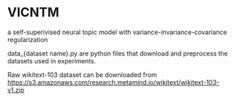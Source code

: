 # VICNTM
a self-superivised neural topic model with variance-invariance-covariance regularization

data_{dataset name}.py are python files that download and preprocess the datasets used in experiments.

Raw wikitext-103 dataset can be downloaded from https://s3.amazonaws.com/research.metamind.io/wikitext/wikitext-103-v1.zip
